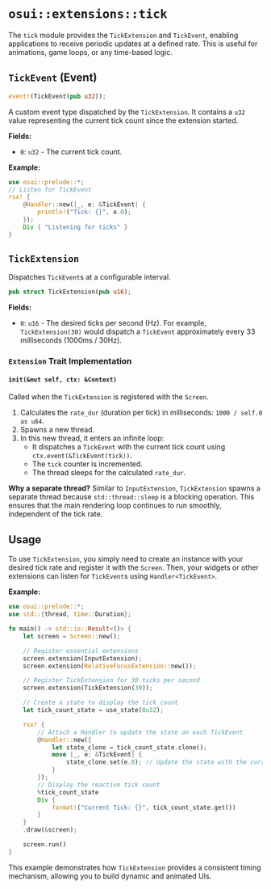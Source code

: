 # `osui::extensions::tick`

The `tick` module provides the `TickExtension` and `TickEvent`, enabling applications to receive periodic updates at a defined rate. This is useful for animations, game loops, or any time-based logic.

## `TickEvent` (Event)

```rust
event!(TickEvent(pub u32));
```
A custom event type dispatched by the `TickExtension`. It contains a `u32` value representing the current tick count since the extension started.

**Fields:**
*   `0`: `u32` - The current tick count.

**Example:**
```rust
use osui::prelude::*;
// Listen for TickEvent
rsx! {
    @Handler::new(|_, e: &TickEvent| {
        println!("Tick: {}", e.0);
    });
    Div { "Listening for ticks" }
}
```

## `TickExtension`

Dispatches `TickEvent`s at a configurable interval.

```rust
pub struct TickExtension(pub u16);
```

**Fields:**
*   `0`: `u16` - The desired ticks per second (Hz). For example, `TickExtension(30)` would dispatch a `TickEvent` approximately every 33 milliseconds (1000ms / 30Hz).

### `Extension` Trait Implementation

#### `init(&mut self, ctx: &Context)`
Called when the `TickExtension` is registered with the `Screen`.
1.  Calculates the `rate_dur` (duration per tick) in milliseconds: `1000 / self.0 as u64`.
2.  Spawns a new thread.
3.  In this new thread, it enters an infinite loop:
    *   It dispatches a `TickEvent` with the current tick count using `ctx.event(&TickEvent(tick))`.
    *   The `tick` counter is incremented.
    *   The thread sleeps for the calculated `rate_dur`.

**Why a separate thread?**
Similar to `InputExtension`, `TickExtension` spawns a separate thread because `std::thread::sleep` is a blocking operation. This ensures that the main rendering loop continues to run smoothly, independent of the tick rate.

## Usage

To use `TickExtension`, you simply need to create an instance with your desired tick rate and register it with the `Screen`. Then, your widgets or other extensions can listen for `TickEvent`s using `Handler<TickEvent>`.

**Example:**
```rust
use osui::prelude::*;
use std::{thread, time::Duration};

fn main() -> std::io::Result<()> {
    let screen = Screen::new();

    // Register essential extensions
    screen.extension(InputExtension);
    screen.extension(RelativeFocusExtension::new());

    // Register TickExtension for 30 ticks per second
    screen.extension(TickExtension(30));

    // Create a state to display the tick count
    let tick_count_state = use_state(0u32);

    rsx! {
        // Attach a Handler to update the state on each TickEvent
        @Handler::new({
            let state_clone = tick_count_state.clone();
            move |_, e: &TickEvent| {
                state_clone.set(e.0); // Update the state with the current tick count
            }
        });
        // Display the reactive tick count
        %tick_count_state
        Div {
            format!("Current Tick: {}", tick_count_state.get())
        }
    }
    .draw(&screen);

    screen.run()
}
```
This example demonstrates how `TickExtension` provides a consistent timing mechanism, allowing you to build dynamic and animated UIs.
